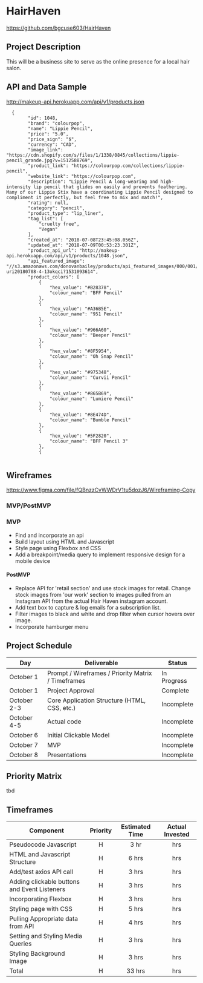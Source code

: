# HairHaven

https://github.com/bgcuse603/HairHaven

## Project Description

This will be a business site to serve as the online presence for a local hair salon.

## API and Data Sample

http://makeup-api.herokuapp.com/api/v1/products.json


```
  {
        "id": 1048,
        "brand": "colourpop",
        "name": "Lippie Pencil",
        "price": "5.0",
        "price_sign": "$",
        "currency": "CAD",
        "image_link": "https://cdn.shopify.com/s/files/1/1338/0845/collections/lippie-pencil_grande.jpg?v=1512588769",
        "product_link": "https://colourpop.com/collections/lippie-pencil",
        "website_link": "https://colourpop.com",
        "description": "Lippie Pencil A long-wearing and high-intensity lip pencil that glides on easily and prevents feathering. Many of our Lippie Stix have a coordinating Lippie Pencil designed to compliment it perfectly, but feel free to mix and match!",
        "rating": null,
        "category": "pencil",
        "product_type": "lip_liner",
        "tag_list": [
            "cruelty free",
            "Vegan"
        ],
        "created_at": "2018-07-08T23:45:08.056Z",
        "updated_at": "2018-07-09T00:53:23.301Z",
        "product_api_url": "http://makeup-api.herokuapp.com/api/v1/products/1048.json",
        "api_featured_image": "//s3.amazonaws.com/donovanbailey/products/api_featured_images/000/001/048/original/open-uri20180708-4-13okqci?1531093614",
        "product_colors": [
            {
                "hex_value": "#B28378",
                "colour_name": "BFF Pencil"
            },
            {
                "hex_value": "#A36B5E",
                "colour_name": "951 Pencil"
            },
            {
                "hex_value": "#966A60",
                "colour_name": "Beeper Pencil"
            },
            {
                "hex_value": "#8F5954",
                "colour_name": "Oh Snap Pencil"
            },
            {
                "hex_value": "#975348",
                "colour_name": "Curvii Pencil"
            },
            {
                "hex_value": "#865B69",
                "colour_name": "Lumiere Pencil"
            },
            {
                "hex_value": "#8E474D",
                "colour_name": "Bumble Pencil"
            },
            {
                "hex_value": "#5F2820",
                "colour_name": "BFF Pencil 3"
            },
            {
            
```

## Wireframes

https://www.figma.com/file/fQBnzzCvWWDrV1tu5dozJ6/Wireframing-Copy

### MVP/PostMVP

### MVP

- Find and incorporate an api  
- Build layout using HTML and Javascript
- Style page using Flexbox and CSS
- Add a breakpoint/media query to implement responsive design for a mobile device

#### PostMVP  

- Replace API for 'retail section' and use stock images for retail. Change stock images from 'our work' section to images pulled from an Instagram API from the actual Hair Haven instagram account. 
- Add text box to capture & log emails for a subscription list.
- Filter images to black and white and drop filter when cursor hovers over image.
- Incorporate hamburger menu

## Project Schedule

|  Day | Deliverable | Status
|---|---| ---|
|October 1| Prompt / Wireframes / Priority Matrix / Timeframes | In Progress
|October 1| Project Approval | Complete
|October 2-3| Core Application Structure (HTML, CSS, etc.) | Incomplete
|October 4-5 | Actual code | Incomplete
|October 6| Initial Clickable Model  | Incomplete
|October 7| MVP | Incomplete
|October 8| Presentations | Incomplete

## Priority Matrix
tbd

## Timeframes

| Component | Priority | Estimated Time | Actual Invested | 
| --- | :---: |  :---: | :---: | 
| Pseudocode Javascript | H | 3 hr| hrs | 
| HTML and Javascript Structure| H | 6 hrs| hrs | 
| Add/test axios API call| H | 3 hrs| hrs | 
| Adding clickable buttons and Event Listeners | H | 3 hrs| hrs | 
| Incorporating Flexbox | H | 3 hrs| hrs | 
| Styling page with CSS | H | 5 hrs| hrs | 
| Pulling Appropriate data from API | H | 4 hrs| hrs | 
| Setting and Styling Media Queries | H | 3 hrs| hrs | 
| Styling Background Image| H | 3 hrs| hrs | 
| Total | H | 33 hrs|  hrs | 
